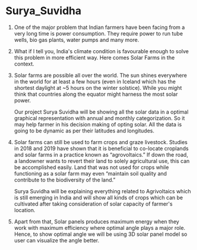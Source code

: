 # Surya_Suvidha
1) One of the major problem that Indian farmers have been facing from a very long time is power consumption. 
They require power to run tube wells, bio gas plants, water pumps and many more. 

2) What if I tell you, India's climate condition is favourable enough to solve this problem in more efficient way. 
Here comes Solar Farms in the context. 

3) Solar farms are possible all over the world. The sun shines everywhere in the world for at least a few hours (even in Iceland which has the shortest daylight at ~5 hours on the winter solstice). While you might think that countries along the equator might harness the most solar power.

   Our project Surya Suvidha will be showing all the solar data in a optimal graphical representation with annual and monthly categorization. 
   So it may help farmer in his decision making of opting solar. 
   All the data is going to be dynamic as per their latitudes and longitudes. 

4) Solar farms can still be used to farm crops and graze livestock. Studies in 2018 and 2019 have shown that it is beneficial to co-locate croplands and solar farms in a practice known as “agrovoltaics.” If down the road, a landowner wants to revert their land to solely agricultural use, this can be accomplished easily. Land that was not used for crops while functioning as a solar farm may even “maintain soil quality and contribute to the biodiversity of the land.”

   Surya Suvidha will be explaining everything related to Agrivoltaics which is still emerging in India and will show all kinds of crops which can be cultivated after  taking consideration of solar capacity of farmer's location. 

5) Apart from that, Solar panels produces maximum energy when they work with maximum efficiency where optimal angle plays a major role. 
Hence, to show optimal angle we will be using 3D solar panel model so user can visualize the angle better.
